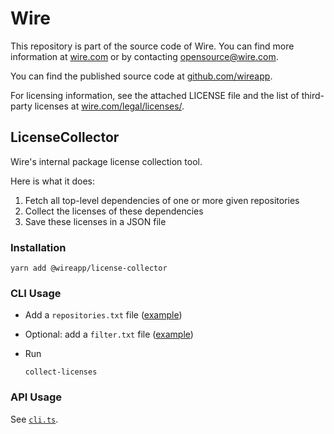 # Wire

This repository is part of the source code of Wire. You can find more information at [wire.com](https://wire.com) or by contacting opensource@wire.com.

You can find the published source code at [github.com/wireapp](https://github.com/wireapp).

For licensing information, see the attached LICENSE file and the list of third-party licenses at [wire.com/legal/licenses/](https://wire.com/legal/licenses/).

## LicenseCollector

Wire's internal package license collection tool.

Here is what it does:

1. Fetch all top-level dependencies of one or more given repositories
2. Collect the licenses of these dependencies
3. Save these licenses in a JSON file

### Installation

```
yarn add @wireapp/license-collector
```

### CLI Usage

- Add a `repositories.txt` file ([example]('./repositories.txt))
- Optional: add a `filter.txt` file ([example]('./filter.txt'))

- Run
  ```
  collect-licenses
  ```

### API Usage

See [`cli.ts`](./src/cli.ts).
